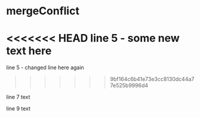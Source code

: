 # mergeConflict



<<<<<<< HEAD
line 5 - some new text here
=======
line 5 - changed line here again
>>>>>>> 9bf164c6b41e73e3cc8130dc44a77e525b9996d4

line 7 text

line 9 text
